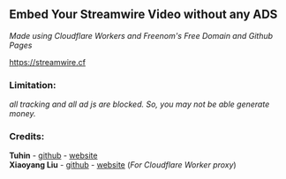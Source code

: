 ## Embed Your Streamwire Video without any ADS
*Made using Cloudflare Workers and Freenom's Free Domain and Github Pages*

https://streamwire.cf

### Limitation:
*all tracking and all ad js are blocked. So, you may not be able generate money.*

### Credits:

**Tuhin** - [github](https://github.com/cachecleanerjeet "github") - [website](http://tu.hin.life "website") <br>
**Xiaoyang Liu** - [github](https://github.com/xiaoyang-liu-cs "github") - [website](https://siujoeng-lau.com/ "website") (*For Cloudflare Worker proxy*)
